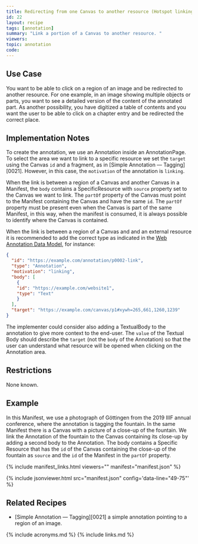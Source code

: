```yaml
---
title: Redirecting from one Canvas to another resource (Hotspot linking)
id: 22
layout: recipe
tags: [annotation]
summary: "Link a portion of a Canvas to another resource. "
viewers:
topic: annotation
code:
---
```


## Use Case

You want to be able to click on a region of an image and be redirected to another resource.
For one example, in an image showing multiple objects or parts, you want to see a detailed version of the content of the annotated part. As another possibility, you have digitized a table of contents and you want the user to be able to click on a chapter entry and be redirected the correct place.


## Implementation Notes

To create the annotation, we use an Annotation inside an AnnotationPage.
To select the area we want to link to a specific resource we set the `target` using the Canvas `id` and a fragment, as in [Simple Annotation — Tagging][0021]. However, in this case, the `motivation` of the annotation is `linking`.

When the link is between a region of a Canvas and another Canvas in a Manifest, the `body` contains a SpecificResource with `source` property set to the Canvas we want to link.
The `partOf` property of the Canvas must point to the Manifest containing the Canvas and have the same `id`.
The `partOf` property must be present even when the Canvas is part of the same Manifest, in this way, when the manifest is consumed, it is always possible to identify where the Canvas is contained.

When the link is between a region of a Canvas and and an external resource it is recommended to add the correct type as indicated in the [Web Annotation Data Model](https://www.w3.org/TR/annotation-model/#classes), for instance:

```json
{
  "id": "https://example.com/annotation/p0002-link",
  "type": "Annotation",
  "motivation": "linking",
  "body": [
    {
    "id": "https://example.com/website1",
    "type": "Text"
    }
  ],
  "target": "https://example.com/canvas/p1#xywh=265,661,1260,1239"
}
```

The implementer could consider also adding a TextualBody to the annotation to give more context to the end-user.
The `value` of the Textual Body should describe the `target` (not the `body` of the Annotation) so that the user can understand what resource will be opened when clicking on the Annotation area.


## Restrictions

None known.

## Example

In this Manifest, we use a photograph of Göttingen from the 2019 IIIF annual conference, where the annotation is tagging the fountain. In the same Manifest there is a Canvas with a picture of a close-up of the fountain.
We link the Annotation of the fountain to the Canvas containing its close-up by adding a second body to the Annotation.
The body contains a Specific Resource that has the `id` of the Canvas containing the close-up of the fountain as `source` and the `id` of the Manifest in the `partOf` property.


{% include manifest_links.html viewers="" manifest="manifest.json" %}

{% include jsonviewer.html src="manifest.json" config='data-line="49-75"' %}

## Related Recipes

* [Simple Annotation — Tagging][0021] a simple annotation pointing to a region of an image.

{% include acronyms.md %}
{% include links.md %}

